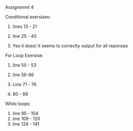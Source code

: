 
Assignemnt 4

Conditional exersises: 

1. lines 13 - 21 

2. line 25 - 40 

3. Yes it does! it seems to correclty output for all reponses 


For Loop Exersise: 

1. line 50 - 53

2. line 56-66

3. Line 71 - 76

4. 80 - 89

While loops:

1. line 95 - 104
2. line 109 - 120
3. line 124 - 141
